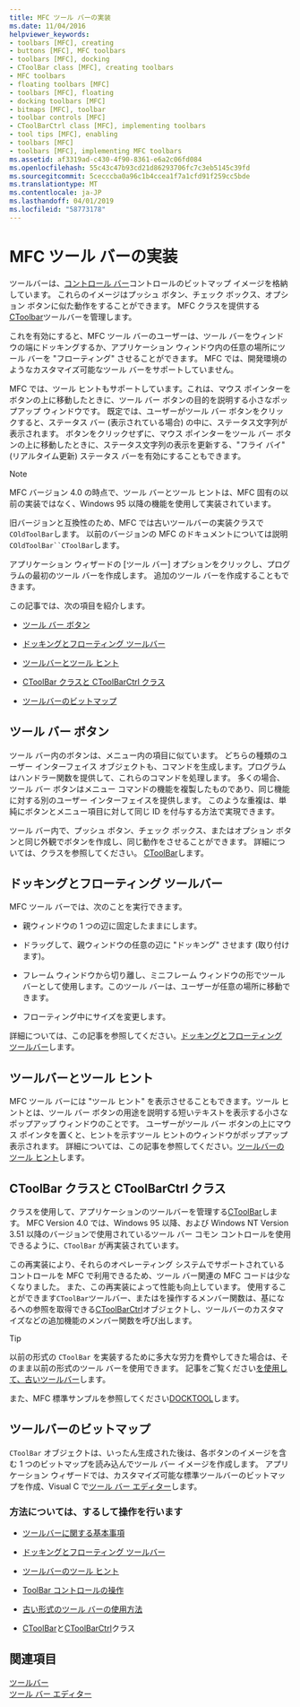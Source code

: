 ```yaml
---
title: MFC ツール バーの実装
ms.date: 11/04/2016
helpviewer_keywords:
- toolbars [MFC], creating
- buttons [MFC], MFC toolbars
- toolbars [MFC], docking
- CToolBar class [MFC], creating toolbars
- MFC toolbars
- floating toolbars [MFC]
- toolbars [MFC], floating
- docking toolbars [MFC]
- bitmaps [MFC], toolbar
- toolbar controls [MFC]
- CToolBarCtrl class [MFC], implementing toolbars
- tool tips [MFC], enabling
- toolbars [MFC]
- toolbars [MFC], implementing MFC toolbars
ms.assetid: af3319ad-c430-4f90-8361-e6a2c06fd084
ms.openlocfilehash: 55c43c47b93cd21d86293706fc7c3eb5145c39fd
ms.sourcegitcommit: 5cecccba0a96c1b4ccea1f7a1cfd91f259cc5bde
ms.translationtype: MT
ms.contentlocale: ja-JP
ms.lasthandoff: 04/01/2019
ms.locfileid: "58773178"
---
```

# <a name="mfc-toolbar-implementation"></a>MFC ツール バーの実装

ツールバーは、[コントロール バー](../mfc/control-bars.md)コントロールのビットマップ イメージを格納しています。 これらのイメージはプッシュ ボタン、チェック ボックス、オプション ボタンに似た動作をすることができます。 MFC クラスを提供する[CToolbar](../mfc/reference/ctoolbar-class.md)ツールバーを管理します。

これを有効にすると、MFC ツール バーのユーザーは、ツール バーをウィンドウの端にドッキングするか、アプリケーション ウィンドウ内の任意の場所にツール バーを "フローティング" させることができます。 MFC では、開発環境のようなカスタマイズ可能なツール バーをサポートしていません。

MFC では、ツール ヒントもサポートしています。これは、マウス ポインターをボタンの上に移動したときに、ツール バー ボタンの目的を説明する小さなポップアップ ウィンドウです。 既定では、ユーザーがツール バー ボタンをクリックすると、ステータス バー (表示されている場合) の中に、ステータス文字列が表示されます。 ボタンをクリックせずに、マウス ポインターをツール バー ボタンの上に移動したときに、ステータス文字列の表示を更新する、"フライ バイ" (リアルタイム更新) ステータス バーを有効にすることもできます。

> [!NOTE]
>  MFC バージョン 4.0 の時点で、ツール バーとツール ヒントは、MFC 固有の以前の実装ではなく、Windows 95 以降の機能を使用して実装されています。

旧バージョンと互換性のため、MFC では古いツールバーの実装クラスで`COldToolBar`します。 以前のバージョンの MFC のドキュメントについては説明`COldToolBar``CToolBar`します。

アプリケーション ウィザードの [ツール バー] オプションをクリックし、プログラムの最初のツール バーを作成します。 追加のツール バーを作成することもできます。

この記事では、次の項目を紹介します。

- [ツール バー ボタン](#_core_toolbar_buttons)

- [ドッキングとフローティング ツールバー](#_core_docking_and_floating_toolbars)

- [ツールバーとツール ヒント](#_core_toolbars_and_tool_tips)

- [CToolBar クラスと CToolBarCtrl クラス](#_core_the_ctoolbar_and_ctoolbarctrl_classes)

- [ツールバーのビットマップ](#_core_the_toolbar_bitmap)

##  <a name="_core_toolbar_buttons"></a> ツール バー ボタン

ツール バー内のボタンは、メニュー内の項目に似ています。 どちらの種類のユーザー インターフェイス オブジェクトも、コマンドを生成します。プログラムはハンドラー関数を提供して、これらのコマンドを処理します。 多くの場合、ツール バー ボタンはメニュー コマンドの機能を複製したものであり、同じ機能に対する別のユーザー インターフェイスを提供します。 このような重複は、単純にボタンとメニュー項目に対して同じ ID を付与する方法で実現できます。

ツール バー内で、プッシュ ボタン、チェック ボックス、またはオプション ボタンと同じ外観でボタンを作成し、同じ動作をさせることができます。 詳細については、クラスを参照してください。 [CToolBar](../mfc/reference/ctoolbar-class.md)します。

##  <a name="_core_docking_and_floating_toolbars"></a> ドッキングとフローティング ツールバー

MFC ツール バーでは、次のことを実行できます。

- 親ウィンドウの 1 つの辺に固定したままにします。

- ドラッグして、親ウィンドウの任意の辺に "ドッキング" させます (取り付けます)。

- フレーム ウィンドウから切り離し、ミニフレーム ウィンドウの形でツール バーとして使用します。このツール バーは、ユーザーが任意の場所に移動できます。

- フローティング中にサイズを変更します。

詳細については、この記事を参照してください。[ドッキングとフローティング ツールバー](../mfc/docking-and-floating-toolbars.md)します。

##  <a name="_core_toolbars_and_tool_tips"></a> ツールバーとツール ヒント

MFC ツール バーには "ツール ヒント" を表示させることもできます。ツール ヒントとは、ツール バー ボタンの用途を説明する短いテキストを表示する小さなポップアップ ウィンドウのことです。 ユーザーがツール バー ボタンの上にマウス ポインタを置くと、ヒントを示すツール ヒントのウィンドウがポップアップ表示されます。 詳細については、この記事を参照してください。[ツールバーのツール ヒント](../mfc/toolbar-tool-tips.md)します。

##  <a name="_core_the_ctoolbar_and_ctoolbarctrl_classes"></a> CToolBar クラスと CToolBarCtrl クラス

クラスを使用して、アプリケーションのツールバーを管理する[CToolBar](../mfc/reference/ctoolbar-class.md)します。 MFC Version 4.0 では、Windows 95 以降、および Windows NT Version 3.51 以降のバージョンで使用されているツール バー コモン コントロールを使用できるように、`CToolBar` が再実装されています。

この再実装により、それらのオペレーティング システムでサポートされているコントロールを MFC で利用できるため、ツール バー関連の MFC コードは少なくなりました。 また、この再実装によって性能も向上しています。 使用することができます`CToolBar`ツールバー、またはを操作するメンバー関数は、基になるへの参照を取得できる[CToolBarCtrl](../mfc/reference/ctoolbarctrl-class.md)オブジェクトし、ツールバーのカスタマイズなどの追加機能のメンバー関数を呼び出します。

> [!TIP]
>  以前の形式の `CToolBar` を実装するために多大な労力を費やしてきた場合は、そのまま以前の形式のツール バーを使用できます。 記事をご覧ください[を使用して、古いツールバー](../mfc/using-your-old-toolbars.md)します。

また、MFC 標準サンプルを参照してください[DOCKTOOL](../overview/visual-cpp-samples.md)します。

##  <a name="_core_the_toolbar_bitmap"></a> ツールバーのビットマップ

`CToolBar` オブジェクトは、いったん生成された後は、各ボタンのイメージを含む 1 つのビットマップを読み込んでツール バー イメージを作成します。 アプリケーション ウィザードでは、カスタマイズ可能な標準ツールバーのビットマップを作成、Visual C で[ツール バー エディター](../windows/toolbar-editor.md)します。

### <a name="what-do-you-want-to-know-more-about"></a>方法については、するして操作を行います

- [ツールバーに関する基本事項](../mfc/toolbar-fundamentals.md)

- [ドッキングとフローティング ツールバー](../mfc/docking-and-floating-toolbars.md)

- [ツールバーのツール ヒント](../mfc/toolbar-tool-tips.md)

- [ToolBar コントロールの操作](../mfc/working-with-the-toolbar-control.md)

- [古い形式のツール バーの使用方法](../mfc/using-your-old-toolbars.md)

- [CToolBar](../mfc/reference/ctoolbar-class.md)と[CToolBarCtrl](../mfc/reference/ctoolbarctrl-class.md)クラス

## <a name="see-also"></a>関連項目

[ツールバー](../mfc/toolbars.md)<br/>
[ツール バー エディター](../windows/toolbar-editor.md)
